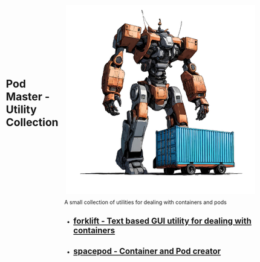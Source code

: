<div style="display: flex; flex-direction: row-reverse; align-items: center;">
  <img src="icon.png" width="500" alt="Project Icon" style="margin-left: 20px;">
  
# Pod Master - Utility Collection
</div>

A small collection of utilities for dealing with containers and pods

- ## [forklift - Text based GUI utility for dealing with containers](./forklift/)
- ## [spacepod - Container and Pod creator](./spacepod/)


